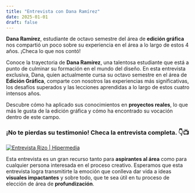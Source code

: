 ```yaml
---
title: "Entrevista con Dana Ramírez"
date: 2025-01-01
draft: false
---
```


**Dana Ramírez**, estudiante de octavo semestre del área de **edición gráfica** nos compartió un poco sobre su experiencia en el área a lo largo de estos 4 años. ¡Checa lo que nos contó!

<!--more-->
Conoce la trayectoria de **Dana Ramírez**, una talentosa estudiante que está a punto de culminar su formación en el mundo del diseño. En esta entrevista exclusiva, Dana, quien actualmente cursa su octavo semestre en el área de **Edición Gráfica**, comparte con nosotros las experiencias más significativas, los desafíos superados y las lecciones aprendidas a lo largo de estos cuatro intensos años. 

Descubre cómo ha aplicado sus conocimientos en **proyectos reales**, lo que más le gusta de la edición gráfica y cómo ha encontrado su vocación dentro de este campo. 

### ¡No te pierdas su testimonio! Checa la entrevista completa. 👇📺
[![Entrevista Rizo | Hipermedia](https://i.ytimg.com/an_webp/beWVu3owHrw/mqdefault_6s.webp?du=3000&sqp=CLjc4MEG&rs=AOn4CLCLtbj7Yj6ZBpz72HuqGzuTyizUbg)](https://www.youtube.com/watch?v=beWVu3owHrw)

Esta entrevista es un gran recurso tanto para **aspirantes al área** como para cualquier persona interesada en el proceso creativo. Esperamos que esta entrevista logra transmitirte la emoción que conlleva dar vida a ideas **visuales impactantes** y sobre todo, que te sea útil en tu proceso de elección de área de **profundización**.
